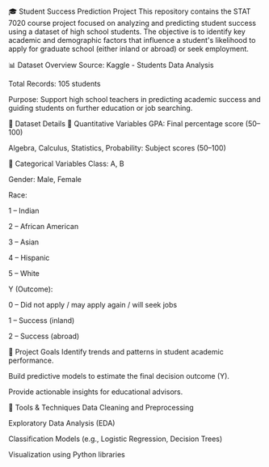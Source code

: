 🎓 Student Success Prediction Project
This repository contains the STAT 7020 course project focused on analyzing and predicting student success using a dataset of high school students. The objective is to identify key academic and demographic factors that influence a student's likelihood to apply for graduate school (either inland or abroad) or seek employment.

📊 Dataset Overview
Source: Kaggle - Students Data Analysis

Total Records: 105 students

Purpose: Support high school teachers in predicting academic success and guiding students on further education or job searching.

📁 Dataset Details
🔢 Quantitative Variables
GPA: Final percentage score (50–100)

Algebra, Calculus, Statistics, Probability: Subject scores (50–100)

🧩 Categorical Variables
Class: A, B

Gender: Male, Female

Race:

1 – Indian

2 – African American

3 – Asian

4 – Hispanic

5 – White

Y (Outcome):

0 – Did not apply / may apply again / will seek jobs

1 – Success (inland)

2 – Success (abroad)

🧠 Project Goals
Identify trends and patterns in student academic performance.

Build predictive models to estimate the final decision outcome (Y).

Provide actionable insights for educational advisors.

📌 Tools & Techniques
Data Cleaning and Preprocessing

Exploratory Data Analysis (EDA)

Classification Models (e.g., Logistic Regression, Decision Trees)

Visualization using Python libraries
